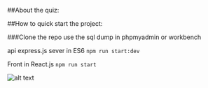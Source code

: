##About the quiz:

##How to quick start the project:

###Clone the repo
use the sql dump in phpmyadmin or workbench

api
express.js sever in ES6
`npm run start:dev`

Front in React.js
`npm run start`


![alt text](https://github.com/slade850/Quiz-tech/blob/develop/sql_diagram.png?raw=true)

